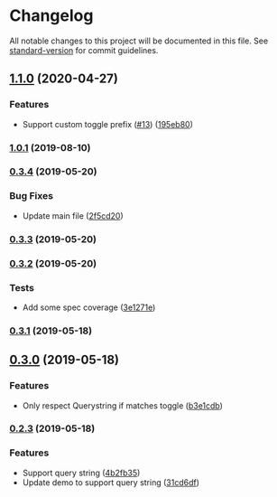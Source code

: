 # Changelog

All notable changes to this project will be documented in this file. See [standard-version](https://github.com/conventional-changelog/standard-version) for commit guidelines.

## [1.1.0](https://github.com/stephenkr/nuxt-feature-toggle/compare/v1.0.1...v1.1.0) (2020-04-27)


### Features

* Support custom toggle prefix ([#13](https://github.com/stephenkr/nuxt-feature-toggle/issues/13)) ([195eb80](https://github.com/stephenkr/nuxt-feature-toggle/commit/195eb80))



### [1.0.1](https://github.com/stephenkr/nuxt-feature-toggle/compare/v0.3.4...v1.0.1) (2019-08-10)



### [0.3.4](https://github.com/stephenkr/nuxt-feature-toggle/compare/v0.3.3...v0.3.4) (2019-05-20)


### Bug Fixes

* Update main file ([2f5cd20](https://github.com/stephenkr/nuxt-feature-toggle/commit/2f5cd20))



### [0.3.3](https://github.com/stephenkr/nuxt-feature-toggle/compare/v0.3.2...v0.3.3) (2019-05-20)



### [0.3.2](https://github.com/stephenkr/nuxt-feature-toggle/compare/v0.3.1...v0.3.2) (2019-05-20)


### Tests

* Add some spec coverage ([3e1271e](https://github.com/stephenkr/nuxt-feature-toggle/commit/3e1271e))



### [0.3.1](https://github-stephenkr///compare/v0.3.0...v0.3.1) (2019-05-18)



## [0.3.0](https://github-stephenkr///compare/v0.2.3...v0.3.0) (2019-05-18)


### Features

* Only respect Querystring if matches toggle ([b3e1cdb](https://github-stephenkr///commit/b3e1cdb))



### [0.2.3](https://github-stephenkr///compare/v0.2.2...v0.2.3) (2019-05-18)

### Features

* Support query string ([4b2fb35](https://github-stephenkr///commit/4b2fb35))
* Update demo to support query string ([31cd6df](https://github-stephenkr///commit/31cd6df))
